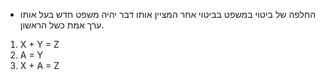 - החלפה של ביטוי במשפט בביטוי אחר המציין אותו דבר יהיה משפט חדש בעל אותו ערך אמת כשל הראשון. 
1. X + Y = Z
2. A = Y
3. X + A = Z